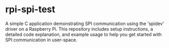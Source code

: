 # rpi-spi-test
A simple C application demonstrating SPI communication using the 'spidev' driver on a Raspberry Pi. This repository includes setup instructions, a detailed code explanation, and example usage to help you get started with SPI communication in user-space.
